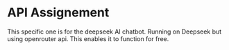 # API Assignement

This specific one is for the deepseek AI chatbot.
Running on Deepseek but using openrouter api.
This enables it to function for free.